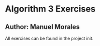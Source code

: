 # Algorithm 3 Exercises

## Author: Manuel Morales

All exercises can be found in the project init.
